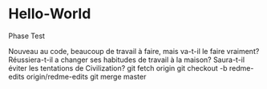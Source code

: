 # Hello-World
Phase Test

Nouveau au code, beaucoup de travail à faire, mais va-t-il le faire vraiment?
Réussiera-t-il a changer ses habitudes de travail à la maison?
Saura-t-il éviter les tentations de Civilization?
git fetch origin
git checkout -b redme-edits origin/redme-edits
git merge master
